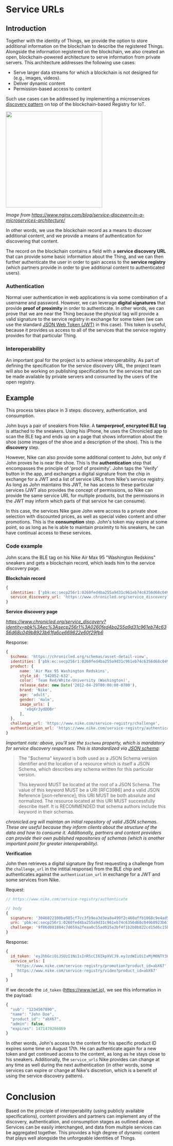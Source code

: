 # Service URLs

## Introduction

Together with the identity of Things, we provide the option to store additional information on the blockchain to describe the registered Things. Alongside the information registered on the blockchain, we also created an open, blockchain-powered architecture to serve information from private servers. This architecture addresses the following use cases:

- Serve larger data streams for which a blockchain is not designed for (e.g., images, videos).
- Deliver dynamic content
- Permission-based access to content

Such use cases can be addressed by implementing a microservices <a href='https://www.nginx.com/blog/service-discovery-in-a-microservices-architecture/'>discovery pattern</a> on top of the blockchain-based Registry for IoT.

<img src='https://assets.wp.nginx.com/wp-content/uploads/2016/04/Richardson-microservices-part4-2_client-side-pattern.png' width='300' />

*Image from https://www.nginx.com/blog/service-discovery-in-a-microservices-architecture/*

In other words, we use the blockchain record as a means to discover additional content, and we provide a means of authentication for discovering that content.

The record on the blockchain contains a field with a **service discovery URL** that can provide some basic information about the Thing, and we can then further authenticate the user in order to gain access to the **service registry** (which partners provide in order to give additional content to authenticated users).

### Authentication

Normal user authentication in web applications is via some combination of a username and password. However, we can leverage **digital signatures** that provide **proof of proximity** in order to authenticate. In other words, we can prove that we are near the Thing because the physical tag will provide a valid signature to the service registry in exchange for some token (we can use the standard <a href='https://jwt.io/'>JSON Web Token (JWT)</a> in this case). This token is useful, because it provides us access to all of the services that the service registry provides for that particular Thing.

### Interoperability

An important goal for the project is to achieve interoperability. As part of defining the specification for the service discovery URL, the project team will also be working on publishing specifications for the services that can be made available by private servers and consumed by the users of the open registry.

## Example

This process takes place in 3 steps: discovery, authentication, and consumption.

John buys a pair of sneakers from Nike. A **tamperproof, encrypted BLE tag** is attached to the sneakers. Using his iPhone, he uses the Chronicled app to scan the BLE tag and ends up on a page that shows information about the shoe (some images of the shoe and a description of the shoe). This is the **discovery** step.

However, Nike can also provide some additional content to John, but only if John proves he is near the shoe. This is the **authentication** step that encompasses the principle of 'proof of proximity'. John taps the 'Verify' button in the app, and exchanges a digital signature from the chip in exchange for a JWT and a list of service URLs from Nike's service registry. As long as John maintains this JWT, he has access to these particular services (JWT also provides the concept of permissions, so Nike can provide the same service URL for multiple products, but the permissions in the JWT may inform which parts of that service he can consume).

In this case, the services Nike gave John were access to a private shoe selection with discounted prices, as well as special video content and other promotions. This is the **consumption** step. John's token may expire at some point, so as long as he is able to maintain proximity to his sneakers, he can have continual access to these services.

### Code example

John scans the BLE tag on his Nike Air Max 95 "Washington Redskins" sneakers and gets a blockchain record, which leads him to the service discovery page.

**Blockchain record**

```javascript
{
  identities: ['pbk:ec:secp256r1:0260fed4ba255a9d31c961eb74c6356d68c049b8923b61fa6ce669622e60f29fb6'],
  service_discovery_url: 'https://www.chronicled.org/service_discovery?identity=pbk:ec:secp256r1:0260fed4ba255a9d31c961eb74c6356d68c049b8923b61fa6ce669622e60f29fb6'
}
```
**Service discovery page**

*https://www.chronicled.org/service_discovery?identity=pbk%3Aec%3Asecp256r1%3A0260fed4ba255a9d31c961eb74c6356d68c049b8923b61fa6ce669622e60f29fb6*

Response:

```javascript
{
  $schema: 'https://chronicled.org/schemas/asset-detail-view',
  identities: ['pbk:ec:secp256r1:0260fed4ba255a9d31c961eb74c6356d68c049b8923b61fa6ce669622e60f29fb6'],
  product: {
	  name: 'Air Max 95 Washington Redskins',
	  style_id: '542052-632',
	  color: 'Team Red/White-University (Washington)',
	  release_date: new Date('2012-04-29T00:00:00-0700'),
	  brand: 'Nike',
	  age: 'adult',
	  gender: 'male',
	  image_urls: [
	    'xOqXr3ydDDBr'
	  ],
  },
  challenge_url: 'https://www.nike.com/service-registry/challenge',
  authentication_url: 'https://www.nike.com/service-registry/authenticate'
}
```

*Important note: above, you'll see the `$schema` property, which is mandatory for service discovery responses. This is standardized via <a href="http://json-schema.org/latest/json-schema-core.html#anchor22">JSON schema</a>:*

> The "$schema" keyword is both used as a JSON Schema version identifier and the location of a resource which is itself a JSON Schema, which describes any schema written for this particular version.
> 
> This keyword MUST be located at the root of a JSON Schema. The value of this keyword MUST be a URI [RFC3986] and a valid JSON Reference [json‑reference]; this URI MUST be both absolute and normalized. The resource located at this URI MUST successfully describe itself. It is RECOMMENDED that schema authors include this keyword in their schemas.

*chronicled.org will maintan an initial repository of valid JSON schemas. These are useful because they inform clients about the structure of the data and how to consume it. Additionally, partners and content providers can provide their own published repositories of schemas (which is another important point for greater interoperability).*

**Verification**

John then retrieves a digital signature (by first requesting a challenge from the `challenge_url` in the intitial response) from the BLE chip and authenticates against the `authentication_url` in exchange for a JWT and some services from Nike.

Request:

```javascript
// https://www.nike.com/service-registry/authenticate

// body
{
  signature: '3046022100ba985cf7cc3fb9ea3d3ea8a499f2c460affb1068c9e4ad55971dd04b7d0e6ecd0221009ba952d8f499e3a638f159392c56f2fb8704ab64a9aa503629540e6049ec4466',
  urn: 'pbk:ec:secp256r1:0260fed4ba255a9d31c961eb74c6356d68c049b8923b61fa6ce669622e60f29fb6',
  challenge: '9f86d081884c7d659a2feaa0c55ad015a3bf4f1b2b0b822cd15d6c15b0f00a08'
}
```

Response:

```javascript
{
  id_token: 'eyJhbGciOiJSUzI1NiIsInR5cCI6IkpXVCJ9.eyJzdWIiOiIxMjM0NTY3ODkwIiwibmFtZSI6IkpvaG4gRG9lIiwicHJvZHVjdF9pZCI6ImFiWDY3IiwiYWRtaW4iOmZhbHNlLCJleHBpcmVzIjoxNDcxNDc5MjY2MDY5fQ.bzPZUuY0QP5yVp-aXWte_DhfyU4WhqlFcx9lBW75yWbG-lmN0Nfp3bjoH34w-BIj63PKoggdrrnTTSm5Oc-lWUUTX0bYWLnZuOnIOcc_xhXcZIFJjEaPbO5PbjRfGWPrnMMy4Fr0nCNCAHP282qNaHFADaTuFSBH4Kyej2vrGs0',
  service_urls: [
  	'https://www.nike.com/service-registry/promotion?product_id=abX67',
  	'https://www.nike.com/service-registry/video?product_id=abX67'
  ]
}
```

If we decode the `id_token` (https://www.jwt.io), we see this information in the payload:

```javascript
{
  "sub": "1234567890",
  "name": "John Doe",
  "product_id": "abX67",
  "admin": false,
  "expires": 1471479266069
}
```
In other words, John's access to the content for his specific product ID expires some time on August 17th. He can authenticate again for a new token and get continued access to the content, as long as he stays close to his sneakers. Additionally, the `service_urls` Nike provides can change at any time as well during the next authentication (in other words, some services can expire or change at Nike's discretion, which is a benefit of using the service discovery pattern).

# Conclusion

Based on the principle of interoperability (using publicly available specifications), content providers and partners can implement any of the discovery, authentication, and consumption stages as outlined above. Services can be easily interchanged, and data from multiple services can be aggregated together. This provides a high degree of dynamic content that plays well alongside the unforgeable identities of Things.
